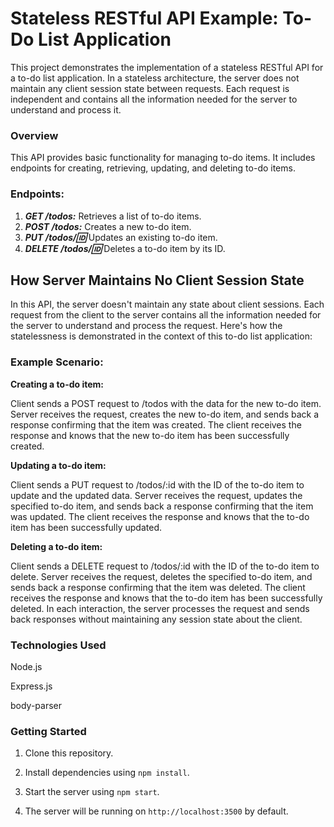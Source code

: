 # Stateless RESTful API Example: To-Do List Application
This project demonstrates the implementation of a stateless RESTful API for a to-do list application. In a stateless architecture, the server does not maintain any client session state between requests. Each request is independent and contains all the information needed for the server to understand and process it.

### Overview
This API provides basic functionality for managing to-do items. It includes endpoints for creating, retrieving, updating, and deleting to-do items.

### Endpoints:
1. ***GET /todos:*** Retrieves a list of to-do items.
2. ***POST /todos:*** Creates a new to-do item.
3. ***PUT /todos/:id:*** Updates an existing to-do item.
4. ***DELETE /todos/:id:*** Deletes a to-do item by its ID.
   
## How Server Maintains No Client Session State
In this API, the server doesn't maintain any state about client sessions. Each request from the client to the server contains all the information needed for the server to understand and process the request. Here's how the statelessness is demonstrated in the context of this to-do list application:

### Example Scenario:

**Creating a to-do item:**

Client sends a POST request to /todos with the data for the new to-do item.
Server receives the request, creates the new to-do item, and sends back a response confirming that the item was created.
The client receives the response and knows that the new to-do item has been successfully created.

**Updating a to-do item:**

Client sends a PUT request to /todos/:id with the ID of the to-do item to update and the updated data.
Server receives the request, updates the specified to-do item, and sends back a response confirming that the item was updated.
The client receives the response and knows that the to-do item has been successfully updated.

**Deleting a to-do item:**

Client sends a DELETE request to /todos/:id with the ID of the to-do item to delete.
Server receives the request, deletes the specified to-do item, and sends back a response confirming that the item was deleted.
The client receives the response and knows that the to-do item has been successfully deleted.
In each interaction, the server processes the request and sends back responses without maintaining any session state about the client.

### Technologies Used

Node.js

Express.js

body-parser

### Getting Started
1. Clone this repository.
  
2. Install dependencies using `npm install`.
   
3. Start the server using `npm start`.
   
4. The server will be running on `http://localhost:3500` by default.
